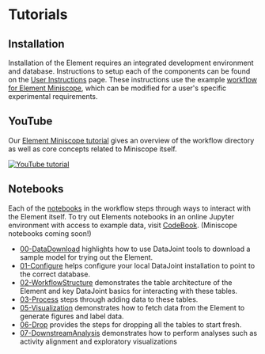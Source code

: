 # Tutorials

## Installation

Installation of the Element requires an integrated development environment and database. Instructions to setup each of the components can be found on the [User Instructions](datajoint.com/docs/elements/user-instructions) page. These instructions use the example [workflow for Element Miniscope](https://github.com/datajoint/workflow-miniscope), which can be modified for a user's specific experimental requirements.

## YouTube

Our [Element Miniscope tutorial](https://www.youtube.com/watch?v=nWUcPFZOSVw) gives an overview of the workflow directory as well as core concepts related to Miniscope itself.

[![YouTube tutorial](https://img.youtube.com/vi/nWUcPFZOSVw/0.jpg)](https://www.youtube.com/watch?v=nWUcPFZOSVw)

## Notebooks

Each of the [notebooks](https://github.com/datajoint/workflow-deeplabcut/tree/main/notebooks) in the workflow steps through ways to interact with the Element itself. To try out Elements notebooks in an online Jupyter environment with access to example data, visit [CodeBook](https://codebook.datajoint.io/). (Miniscope notebooks coming soon!)

- [00-DataDownload](https://github.com/datajoint/workflow-miniscope/blob/main/notebooks/00-DataDownload_Optional.ipynb) highlights how to use DataJoint tools to download a sample model for trying out the Element.
- [01-Configure](https://github.com/datajoint/workflow-miniscope/blob/main/notebooks/01-Configure.ipynb) helps configure your local DataJoint installation to point to the correct database.
- [02-WorkflowStructure](https://github.com/datajoint/workflow-miniscope/blob/main/notebooks/02-WorkflowStructure_Optional.ipynb) demonstrates the table architecture of the Element and key DataJoint basics for interacting with these tables.
- [03-Process](https://github.com/datajoint/workflow-miniscope/blob/main/notebooks/03-Process.ipynb) steps through adding data to these tables.
- [05-Visualization](https://github.com/datajoint/workflow-miniscope/blob/main/notebooks/05-Visualization_Optional.ipynb) demonstrates how to fetch data from the Element to generate figures and label data.
- [06-Drop](https://github.com/datajoint/workflow-miniscope/blob/main/notebooks/06-Drop_Optional.ipynb) provides the steps for dropping all the tables to start fresh.
- [07-DownstreamAnalysis](https://github.com/datajoint/workflow-miniscope/blob/main/notebooks/07-downstream-analysis-optional.ipynb) demonstrates how to perform analyses such as activity alignment and exploratory visualizations 